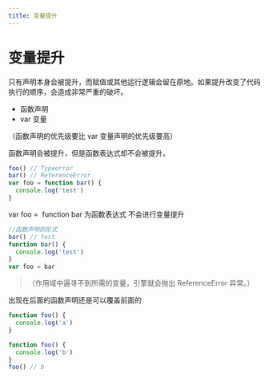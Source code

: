 ```yaml
---
title: 变量提升
---
```


# 变量提升

只有声明本身会被提升，而赋值或其他运行逻辑会留在原地。如果提升改变了代码执行的顺序，会造成非常严重的破坏。

- 函数声明
- var 变量

（函数声明的优先级要比 var 变量声明的优先级要高）

函数声明会被提升，但是函数表达式却不会被提升。

```javascript
foo() // Typeerror
bar() // ReferenceError
var foo = function bar() {
  console.log('test')
}
```

var foo =  function bar 为函数表达式 不会进行变量提升

```javascript
//函数声明的形式
bar() // test
function bar() {
  console.log('test')
}
var foo = bar
```

> （作用域中遍寻不到所需的变量，引擎就会抛出 ReferenceError 异常。）

出现在后面的函数声明还是可以覆盖前面的

```javascript
function foo() {
  console.log('a')
}

function foo() {
  console.log('b')
}
foo() // b
```
